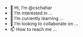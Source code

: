 - 👋 Hi, I’m @cschahar
- 👀 I’m interested in ...
- 🌱 I’m currently learning ...
- 💞️ I’m looking to collaborate on ...
- 📫 How to reach me ...

<!---
cschahar/cschahar is a ✨ special ✨ repository because its `README.md` (this file) appears on your GitHub profile.
You can click the Preview link to take a look at your changes.
--->
